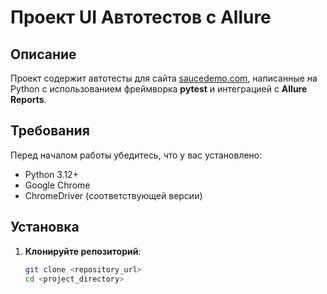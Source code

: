# Проект UI Автотестов с Allure

## Описание
Проект содержит автотесты для сайта [saucedemo.com](https://www.saucedemo.com), написанные на Python с использованием фреймворка **pytest** и интеграцией с **Allure Reports**.

## **Требования**
Перед началом работы убедитесь, что у вас установлено:
- Python 3.12+
- Google Chrome
- ChromeDriver (соответствующей версии)

## **Установка**
1. **Клонируйте репозиторий**:
   ```bash
   git clone <repository_url>
   cd <project_directory>
